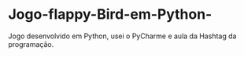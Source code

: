 # Jogo-flappy-Bird-em-Python-
Jogo desenvolvido em Python, usei o PyCharme e aula da Hashtag da programação.

